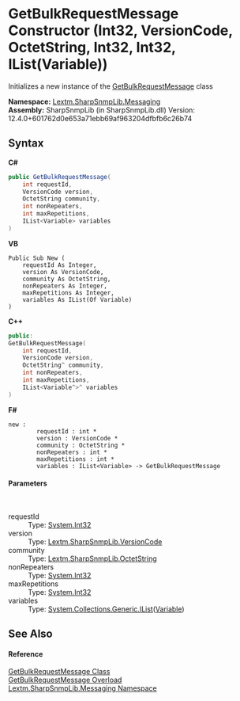 # GetBulkRequestMessage Constructor (Int32, VersionCode, OctetString, Int32, Int32, IList(Variable))
 

Initializes a new instance of the <a href="T_Lextm_SharpSnmpLib_Messaging_GetBulkRequestMessage">GetBulkRequestMessage</a> class

**Namespace:**&nbsp;<a href="N_Lextm_SharpSnmpLib_Messaging">Lextm.SharpSnmpLib.Messaging</a><br />**Assembly:**&nbsp;SharpSnmpLib (in SharpSnmpLib.dll) Version: 12.4.0+601762d0e653a71ebb69af963204dfbfb6c26b74

## Syntax

**C#**<br />
``` C#
public GetBulkRequestMessage(
	int requestId,
	VersionCode version,
	OctetString community,
	int nonRepeaters,
	int maxRepetitions,
	IList<Variable> variables
)
```

**VB**<br />
``` VB
Public Sub New ( 
	requestId As Integer,
	version As VersionCode,
	community As OctetString,
	nonRepeaters As Integer,
	maxRepetitions As Integer,
	variables As IList(Of Variable)
)
```

**C++**<br />
``` C++
public:
GetBulkRequestMessage(
	int requestId, 
	VersionCode version, 
	OctetString^ community, 
	int nonRepeaters, 
	int maxRepetitions, 
	IList<Variable^>^ variables
)
```

**F#**<br />
``` F#
new : 
        requestId : int * 
        version : VersionCode * 
        community : OctetString * 
        nonRepeaters : int * 
        maxRepetitions : int * 
        variables : IList<Variable> -> GetBulkRequestMessage
```


#### Parameters
&nbsp;<dl><dt>requestId</dt><dd>Type: <a href="https://docs.microsoft.com/dotnet/api/system.int32" target="_blank" rel="noopener noreferrer">System.Int32</a><br /></dd><dt>version</dt><dd>Type: <a href="T_Lextm_SharpSnmpLib_VersionCode">Lextm.SharpSnmpLib.VersionCode</a><br /></dd><dt>community</dt><dd>Type: <a href="T_Lextm_SharpSnmpLib_OctetString">Lextm.SharpSnmpLib.OctetString</a><br /></dd><dt>nonRepeaters</dt><dd>Type: <a href="https://docs.microsoft.com/dotnet/api/system.int32" target="_blank" rel="noopener noreferrer">System.Int32</a><br /></dd><dt>maxRepetitions</dt><dd>Type: <a href="https://docs.microsoft.com/dotnet/api/system.int32" target="_blank" rel="noopener noreferrer">System.Int32</a><br /></dd><dt>variables</dt><dd>Type: <a href="https://docs.microsoft.com/dotnet/api/system.collections.generic.ilist-1" target="_blank" rel="noopener noreferrer">System.Collections.Generic.IList</a>(<a href="T_Lextm_SharpSnmpLib_Variable">Variable</a>)<br /></dd></dl>

## See Also


#### Reference
<a href="T_Lextm_SharpSnmpLib_Messaging_GetBulkRequestMessage">GetBulkRequestMessage Class</a><br /><a href="Overload_Lextm_SharpSnmpLib_Messaging_GetBulkRequestMessage__ctor">GetBulkRequestMessage Overload</a><br /><a href="N_Lextm_SharpSnmpLib_Messaging">Lextm.SharpSnmpLib.Messaging Namespace</a><br />